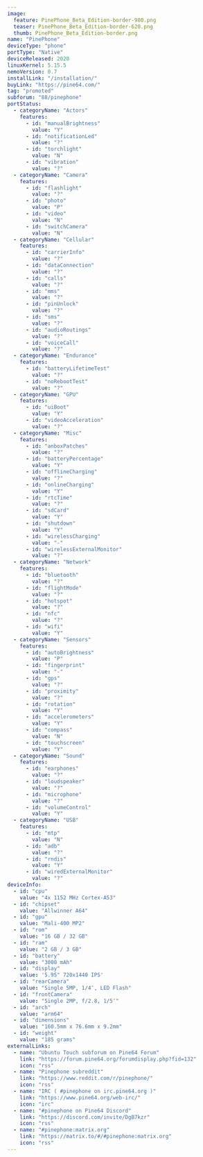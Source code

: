 ```yaml
---
image:
  feature: PinePhone_Beta_Edition-border-980.png
  teaser: PinePhone_Beta_Edition-border-620.png
  thumb: PinePhone_Beta_Edition-border.png
name: "PinePhone"
deviceType: "phone"
portType: "Native"
deviceReleased: 2020
linuxKernel: 5.15.5
nemoVersion: 0.7
installLink: "/installation/"
buyLink: "https://pine64.com/"
tag: "promoted"
subforum: "88/pinephone"
portStatus:
  - categoryName: "Actors"
    features:
      - id: "manualBrightness"
        value: "Y"
      - id: "notificationLed"
        value: "?"
      - id: "torchlight"
        value: "N"
      - id: "vibration"
        value: "?"
  - categoryName: "Camera"
    features:
      - id: "flashlight"
        value: "?"
      - id: "photo"
        value: "P"
      - id: "video"
        value: "N"
      - id: "switchCamera"
        value: "N"
  - categoryName: "Cellular"
    features:
      - id: "carrierInfo"
        value: "?"
      - id: "dataConnection"
        value: "?"
      - id: "calls"
        value: "?"
      - id: "mms"
        value: "?"
      - id: "pinUnlock"
        value: "?"
      - id: "sms"
        value: "?"
      - id: "audioRoutings"
        value: "?"
      - id: "voiceCall"
        value: "?"
  - categoryName: "Endurance"
    features:
      - id: "batteryLifetimeTest"
        value: "?"
      - id: "noRebootTest"
        value: "?"
  - categoryName: "GPU"
    features:
      - id: "uiBoot"
        value: "Y"
      - id: "videoAcceleration"
        value: "?"
  - categoryName: "Misc"
    features:
      - id: "anboxPatches"
        value: "?"
      - id: "batteryPercentage"
        value: "Y"
      - id: "offlineCharging"
        value: "?"
      - id: "onlineCharging"
        value: "Y"
      - id: "rtcTime"
        value: "?"
      - id: "sdCard"
        value: "Y"
      - id: "shutdown"
        value: "Y"
      - id: "wirelessCharging"
        value: "-"
      - id: "wirelessExternalMonitor"
        value: "?"
  - categoryName: "Network"
    features:
      - id: "bluetooth"
        value: "?"
      - id: "flightMode"
        value: "?"
      - id: "hotspot"
        value: "?"
      - id: "nfc"
        value: "?"
      - id: "wifi"
        value: "Y"
  - categoryName: "Sensors"
    features:
      - id: "autoBrightness"
        value: "P"
      - id: "fingerprint"
        value: "-"
      - id: "gps"
        value: "?"
      - id: "proximity"
        value: "?"
      - id: "rotation"
        value: "Y"
      - id: "accelerometers"
        value: "Y"
      - id: "compass"
        value: "N"
      - id: "touchscreen"
        value: "Y"
  - categoryName: "Sound"
    features:
      - id: "earphones"
        value: "?"
      - id: "loudspeaker"
        value: "?"
      - id: "microphone"
        value: "?"
      - id: "volumeControl"
        value: "Y"
  - categoryName: "USB"
    features:
      - id: "mtp"
        value: "N"
      - id: "adb"
        value: "?"
      - id: "rndis"
        value: "Y"
      - id: "wiredExternalMonitor"
        value: "?"
deviceInfo:
  - id: "cpu"
    value: "4x 1152 MHz Cortex-A53"
  - id: "chipset"
    value: "Allwinner A64"
  - id: "gpu"
    value: "Mali-400 MP2"
  - id: "rom"
    value: "16 GB / 32 GB"
  - id: "ram"
    value: "2 GB / 3 GB"
  - id: "battery"
    value: "3000 mAh"
  - id: "display"
    value: '5.95" 720x1440 IPS'
  - id: "rearCamera"
    value: "Single 5MP, 1/4″, LED Flash"
  - id: "frontCamera"
    value: "Single 2MP, f/2.8, 1/5″"
  - id: "arch"
    value: "arm64"
  - id: "dimensions"
    value: "160.5mm x 76.6mm x 9.2mm"
  - id: "weight"
    value: "185 grams"
externalLinks:
  - name: "Ubuntu Touch subforum on Pine64 Forum"
    link: "https://forum.pine64.org/forumdisplay.php?fid=132"
    icon: "rss"
  - name: "Pinephone subreddit"
    link: "https://www.reddit.com/r/pinephone/"
    icon: "rss"
  - name: "IRC ( #pinephone on irc.pine64.org )"
    link: "https://www.pine64.org/web-irc/"
    icon: "irc"
  - name: "#pinephone on Pine64 Discord"
    link: "https://discord.com/invite/DgB7kzr"
    icon: "rss"
  - name: "#pinephone:matrix.org"
    link: "https://matrix.to/#/#pinephone:matrix.org"
    icon: "rss"
---
```

